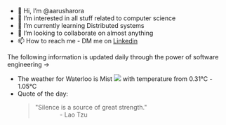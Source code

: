 - 👋 Hi, I’m @aarusharora
- 👀 I’m interested in all stuff related to computer science
- 🌱 I’m currently learning Distributed systems
- 💞️ I’m looking to collaborate on almost anything
- 📫 How to reach me - DM me on [Linkedin](https://www.linkedin.com/in/aarusharora789/)

The following information is updated daily through the power of software engineering ->
- The weather for Waterloo is Mist ![](https://openweathermap.org/img/wn/50d.png) with temperature from 0.31℃ - 1.05℃
- Quote of the day:  
	> "Silence is a source of great strength."  
	> &emsp;&emsp;&emsp;&emsp;- Lao Tzu
